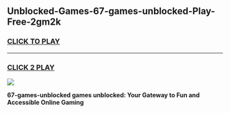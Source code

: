 
## Unblocked-Games-67-games-unblocked-Play-Free-2gm2k
<h3>
<a href="https://premium76.site?title=67-games-unblocked&ref=23A">CLICK TO PLAY</a></h3>
<hr>

<h3>
<a href="https://premium76.site?title=67-games-unblocked&ref=23A">CLICK 2 PLAY</a>
  
</h3>

<a href="https://premium76.site?title=67-games-unblocked&ref=23A"><img src="https://clearcache.store/games.png"></a>


**67-games-unblocked games unblocked: Your Gateway to Fun and Accessible Online Gaming**
